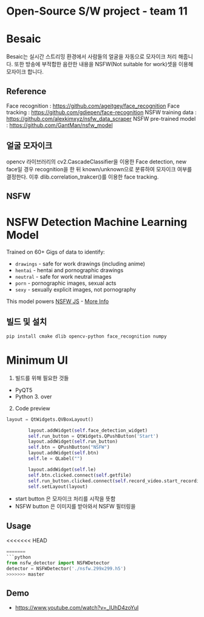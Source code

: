 # Open-Source S/W project - team 11

Besaic
====
Besaic는 실시간 스트리밍 환경에서 사람들의 얼굴을 자동으로 모자이크 처리 해줍니다. 또한 방송에 부적합한 음란한 내용을 NSFW(Not suitable for work)셋을 이용해 모자이크 합니다.

Reference
----
Face recognition : https://github.com/ageitgey/face_recognition
Face tracking : https://github.com/gdiepen/face-recognition
NSFW training data :  https://github.com/alexkimxyz/nsfw_data_scraper
NSFW pre-trained model :  https://github.com/GantMan/nsfw_model

얼굴 모자이크
----

opencv 라이브러리의 cv2.CascadeClassifier을 이용한 Face detection,
new face일 경우 recognition을 한 뒤 known/unknown으로 분류하여 모자이크 여부를 결정한다.
이후 dlib.correlation_trakcer()를 이용한 face tracking.

NSFW
----
# NSFW Detection Machine Learning Model
Trained on 60+ Gigs of data to identify:
- `drawings` - safe for work drawings (including anime)
- `hentai` - hentai and pornographic drawings
- `neutral` - safe for work neutral images
- `porn` - pornographic images, sexual acts
- `sexy` - sexually explicit images, not pornography

This model powers [NSFW JS](https://github.com/infinitered/nsfwjs) - [More Info](https://shift.infinite.red/avoid-nightmares-nsfw-js-ab7b176978b1)

빌드 및 설치
----
```console
pip install cmake dlib opencv-python face_recognition numpy
```

#  Minimum UI

1. 빌드를 위해 필요한 것들
* PyQT5
* Python 3. over
2. Code preview
```python
layout = QtWidgets.QVBoxLayout()

        layout.addWidget(self.face_detection_widget)
        self.run_button = QtWidgets.QPushButton('Start')
        layout.addWidget(self.run_button)
        self.btn = QPushButton("NSFW")
        layout.addWidget(self.btn)
        self.le = QLabel("")

        layout.addWidget(self.le)
        self.btn.clicked.connect(self.getfile)
        self.run_button.clicked.connect(self.record_video.start_recording)
        self.setLayout(layout)
```
* start button 은 모자이크 처리를 시작을 뜻함
* NSFW button 은 이미지를 받아와서 NSFW 필터링을

## Usage
<<<<<<< HEAD
```python face_recog&mosaic.py
=======
```python
from nsfw_detector import NSFWDetector
detector = NSFWDetector('./nsfw.299x299.h5')
>>>>>>> master
```

## Demo
- https://www.youtube.com/watch?v=_IUhD4zoYuI
